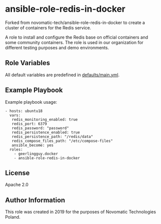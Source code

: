 # ansible-role-redis-in-docker

Forked from novomatic-tech/ansible-role-redis-in-docker to create a cluster of containers for the Redis service.

A role to install and configure the Redis base on official containers and some community containers.
The role is used in our organization for different testing purposes and demo environments.


Role Variables
--------------

All default variables are predefined in [defaults/main.yml](defaults/main.yml).


Example Playbook
----------------

Example playbook usage:

```
- hosts: ubuntu18
  vars:
   redis_monitoring_enabled: true
   redis_port: 6379
   redis_password: "password"
   redis_persistence_enabled: true
   redis_persistence_path: "/redis/data"
   redis_compose_files_path: "/etc/compose-files"
   ansible_become: yes
  roles:
    - geerlingguy.docker
    - ansible-role-redis-in-docker
```

License
-------

Apache 2.0

Author Information
------------------

This role was created in 2019 for the purposes of Novomatic Technologies Poland.

